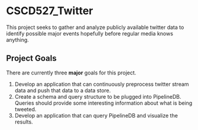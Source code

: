 # CSCD527_Twitter

This project seeks to gather and analyze publicly available twitter data to identify possible major events hopefully before regular media knows anything.

## Project Goals

There are currently three **major** goals for this project.

1. Develop an application that can continuously preprocess twitter stream data and push that data to a data store.
2. Create a schema and query structure to be plugged into PipelineDB. Queries should provide some interesting information about what is being tweeted.
3. Develop an application that can query PipelineDB and visualize the results.
